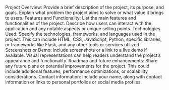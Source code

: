 Project Overview:
        Provide a brief description of the project, its purpose, and goals. Explain what problem the project aims to solve or what value it brings to users.
Features and Functionality:
        List the main features and functionalities of the project. Describe how users can interact with the application and any notable aspects or unique selling points.
Technologies Used:
        Specify the technologies, frameworks, and languages used in the project. This can include HTML, CSS, JavaScript, Python, specific libraries, or frameworks like Flask, and any other tools or services utilized.
Screenshots or Demo:
        Include screenshots or a link to a live demo if available. Visual representations can help readers understand the project’s appearance and functionality.
Roadmap and future enhancements:
        Share any future plans or potential improvements for the project. This could include additional features, performance optimizations, or scalability considerations.
Contact information:
        Include your name, along with contact information or links to personal portfolios or social media profiles.

